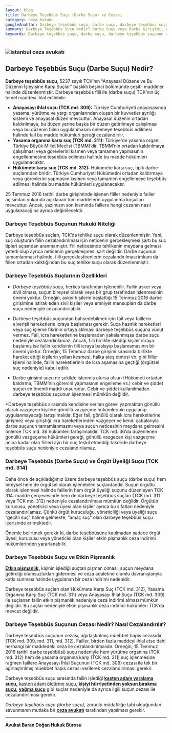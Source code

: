 ```yaml
---
layout: blog
title: Darbeye Teşebbüs Suçu (Darbe Suçu) ve Cezası
category: ceza-hukuku
googleAnahtar: Darbeye teşebbüs suçu, darbe suçu, darbeye teşebbüs suçunun cezası, darbeye teşebbüs suçu etkin pişmanlık,TBMM ve hükümete karşı suç, anayasayı ihlal, istanbul ceza avukatı
summary: Darbeye Teşebbüs Suçu Nedir? Darbe Suçu veya Darbe Girişimi, Anayasayı İhlal Suçu, Hükümete ve Yasama Organına (TBMM) Karşı Suç, Darbeye Teşebbüs Suçunun Cezası, Etkin Pişmanlık Ceza İndirimi ve Gönüllü Vazgeçme
keywords: Darbeye teşebbüs suçu, darbe suçu, darbeye teşebbüs suçunun cezası, darbeye teşebbüs suçu etkin pişmanlık,TBMM ve hükümete karşı suç, anayasayı ihlal, istanbul ceza avukatı
---
```


### ![istanbul ceza avukatı](https://camo.githubusercontent.com/f24abcba8f58bb01aef0b92787e06b188fde43a5/687474703a2f2f692e68697a6c69726573696d2e636f6d2f704244455a6e2e6a7067 "Ceza Avukatı")


## Darbeye Teşebbüs Suçu (Darbe Suçu) Nedir?

**Darbeye teşebbüs suçu**, 5237 sayılı TCK’nın “Anayasal Düzene ve Bu Düzenin İşleyişine Karşı Suçlar” başlıklı beşinci bölümünde çeşitli maddeler halinde düzenlenmiştir. Darbeye teşebbüs fiili ile (darbe suçu) TCK’nın üç temel maddesi ihlal edilebilir:

-	**Anayasayı ihlal suçu (TCK md. 309):** Türkiye Cumhuriyeti anayasasında yasama, yürütme ve yargı organlarından oluşan bir kuvvetler ayrılığı sistemi  ve anayasal düzen mevcuttur.  Anayasal düzenin ortadan kaldırılmaya, bu düzen yerine başka bir düzen getirilmeye çalışılması veya bu düzenin fiilen uygulanmasını önlemeye teşebbüs edilmesi halinde fail bu madde hükümleri gereği cezalandırılır. 
-	**Yasama organına karşı suç (TCK md. 311):**  Türkiye'de yasama organı, Türkiye Büyük Millet Meclisi (TBMM)’dir.  TBMM’nin ortadan kaldırılmaya çalışılması veya görevlerini kısmen veya tamamen yapmasının engellenmesine  teşebbüs edilmesi halinde bu madde hükümleri uygulanacaktır.
-	**Hükümete karşı suç (TCK md. 312):** Hükümete karşı suç, tipik darbe suçlarından biridir. Türkiye Cumhuriyeti Hükümetini ortadan kaldırmaya veya görevlerini yapmasını kısmen veya tamamen engellemeye teşebbüs edilmesi halinde bu madde hükümleri uygulanacaktır.

25 Temmuz  2016 tarihli darbe girişiminde işlenen fiiller nedeniyle failler açısından yukarıda açıklanan tüm maddelerin uygulanma koşulları mevcuttur. Ancak, yazımızın son kısmında faillere hangi cezanın nasıl uygulanacağına ayrıca değinilecektir.

### Darbeye Teşebbüs Suçunun Hukuki Niteliği

Darbeye teşebbüs suçları, TCK’da tehlike suçu olarak düzenlenmiştir. Yani, suç oluşturan fiilin cezalandırılması için neticenin gerçekleşmesi şartı bu suç tipleri açısından aranmamıştır.  Fiil neticesinde tehlikenin meydana gelmesi yeterli olup ayrıca neticenin gerçekleşmesi şart değildir. Darbe suçunun tamamlanması halinde, fiili gerçekleştirenlerin cezalandırılması imkanı da fiilen ortadan kalktığından bu suç tehlike suçu olarak düzenlenmiştir. 

### Darbeye Teşebbüs Suçlarının Özellikleri

* *Darbeye teşebbüs suçu*, herkes tarafından işlenebilir. Failin asker veya sivil olması, suçun bireysel olarak veya bir grup tarafından işlenmesinin önemi yoktur. Örneğin, asker kişilerin başlattığı 15 Temmuz 2016 darbe girişimine iştirak eden sivil kişiler veya emniyet mensupları da darbe suçu nedeniyle cezalandırılabilir.

* Darbeye teşebbüs suçundan bahsedebilmek için fail veya faillerin elverişli hareketlerle icraya başlaması gerekir. Suça hazırlık hareketleri  veya  suç işleme fikrinin ortaya atılması darbeye teşebbüs suçuna vücut vermez. Fail, icra hareketlerine başlamadan yakalanmışsa darbe suçu nedeniyle cezalandırılamaz. Ancak, fiili birlikte işlediği kişiler icraya başlamış ise failin kendisinin fiili icraya başlayıp başlamamasının bir önemi yoktur. Örneğin, 15 Temmuz darbe girişimi sırasında birlikte hareket ettiği kişilerin yolları kesmesi, halka ateş  etmesi  vb.  gibi fiiller işlemi halinde, failin hareketlerinin de icra aşamasına geçtiği (örgütsel suç nedeniyle) kabul edilir.

* Darbe girişimi suçu ne şekilde işlenmiş olursa olsun (Hükümeti ortadan kaldırma, TBMM’nin görevini yapmasının engelleme vs.) cebir ve şiddet suçun en önemli maddi unsurudur. Cebir ve şiddet kullanılmadan darbeye teşebbüs suçunun işlenmesi mümkün değildir. 

 *Darbeye teşebbüs sırasında kendisine verilen görevi yapmaktan gönüllü olarak vazgeçen kişilere gönüllü vazgeçme hükümlerinin uygulanıp uygulanmayacağı tartışılmalıdır. Eğer fail, gönüllü olarak icra hareketlerine girişmez veya giriştiği icra hareketlerinden vazgeçer  ve kendi çabalarıyla darbe suçunun tamamlanmasını veya suçun neticesinin meydana gelmesini önlerse TCK md. 36 hükümleri  tartışılmalıdır. TCK md. 36’da düzenlenen gönüllü vazgeçeme hükümleri gereği, gönüllü vazgeçen kişi vazgeçme anına kadar olan fiilleri ayrı bir suç teşkil etmediği takdirde darbeye teşebbüs suçu nedeniyle cezalandırılamaz.

### Darbeye Teşebbüs (Darbe Suçu)  ve Örgüt Üyeliği Suçu (TCK md. 314)

Daha önce de açıkladığımız üzere darbeye teşebbüs suçu (darbe suçu) hem bireysel hem de örgütsel olarak işlenebilen suçlardandır.  Suçun örgütlü olarak işlenmesi halinde faillerin hem  örgüt üyeliği suçunu düzenleyen TCK 314. madde çerçevesinde hem de darbeye teşebbüs suçları (TCK md. 311 veya TCK md. 312) nedeniyle cezalandırılması mümkün değildir. Örgütün kurucusu, yöneticisi veya üyesi olan kişiler ayrıca bu sıfatları nedeniyle cezalandırılamaz. Çünkü örgüt kuruculuğu, yöneticiliği veya üyeliği suçu  “geçitli suç” haline gelmekte, “amaç suç”  olan darbeye teşebbüs suçu içerisinde erimektedir.

Önemle belirtmek gerekir ki, darbe teşebbüsüne katılmadan sadece örgüt üyesi, kurucusu veya yöneticisi olan kişiler etkin pişmanlık ceza indirimi hükümlerinden yararlanabilir.

### Darbeye Teşebbüs Suçu ve Etkin Pişmanlık

[**Etkin pişmanlık,**]( https://barandogan.av.tr/blog/ceza-hukuku/etkin-pismanlik-ceza-indirimi.html) kişinin işlediği suçtan pişman olması, suçun meydana getirdiği olumsuzlukları gidermesi ve ceza adaletine olumlu davranışlarıyla katkı sunması halinde uygulanan bir ceza indirimi nedenidir.

Darbeye teşebbüs suçları olan Hükümete Karşı Suç (TCK md. 312), Yasama Organına Karşı Suç (TCK md. 311) veya Anayasayı İhlal Suçu (TCK md. 309) ile suçlanan failin etkin pişmanlık nedeniyle ceza indirimi alması mümkün değildir. Bu suçlar nedeniyle etkin pişmanlık ceza indirimi hükümleri TCK’da mevcut değildir.

### Darbeye Teşebbüs Suçunun Cezası Nedir? Nasıl Cezalandırılır?

Darbeye teşebbüs suçunun cezası, ağırlaştırılmış müebbet hapis cezasıdır (TCK md. 309, md. 311, md. 312). Failler, birden fazla maddeyi ihlal etse dahi herhangi bir maddedeki ceza ile cezalandırılmalıdır. Örneğin, 15 Temmuz 2016 tarihli darbe teşebbüsü suçu nedeniyle hem yürütme organına (TCK md. 312) hem de yasama organına karşı (TCK md. 311) suç işlenmesine rağmen faillere Anayasayı İhlal Suçunun (TCK md. 309) cezası ile tek bir ağırlaştırılmış müebbet hapis cezası verilerek cezalandırılması gerekir. 

Darbeye teşebbüs suçu sırasında failin işlediği [**kasten adam yaralama suçu,**]( https://barandogan.av.tr/blog/ceza-hukuku/kasten-adam-yaralama-sucu-cezasi.html)  [kasten adam öldürme suçu,](https://barandogan.av.tr/blog/ceza-hukuku/kasten-adam-oldurme-sucu-cezasi.html)  [**kişiyi hürriyetinden yoksun bırakma suçu,**]( https://barandogan.av.tr/blog/ceza-hukuku/kisiyi-hurriyetinden-yoksun-kilma-sucu-cezasi.html)  [**yağma suçu**](https://barandogan.av.tr/blog/ceza-hukuku/yagma-sucu-gasp-sucu.html) gibi suçlar nedeniyle da ayrıca ilgili suçun cezası ile cezalandırılması gerekir.

*Darbeye teşebbüs suçu (darbe suçu)*, zorunlu müdafiliğe tabi olduğundan savunmanın mutlaka bir [**ceza avukatı**](https://barandogan.av.tr/blog/ceza-hukuku/ceza-avukatinin-islevi.html) tarafından yapılması gerekir.

______________________________________________________________________________________________________________________________________


**Avukat Baran Doğan Hukuk Bürosu**
